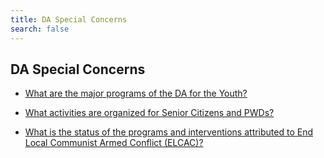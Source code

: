 ```yaml
---
title: DA Special Concerns
search: false
---
```


## DA Special Concerns


 - [What are the major programs of the DA for the Youth?](/fy-2022-plan-and-budget/da-special-concerns/what-are-the-major-programs-of-the-da-for-the-youth)
    
 - [What activities are organized for Senior Citizens and PWDs?](/fy-2022-plan-and-budget/da-special-concerns/what-activities-are-organized-for-senior-citizens-and-pwds)
    
 - [What is the status of the programs and interventions attributed to End Local Communist Armed Conflict (ELCAC)?](/fy-2022-plan-and-budget/da-special-concerns/what-is-the-status-of-the-programs-and-interventions-attributed-to-end-local-communist-armed-conflic)
    
